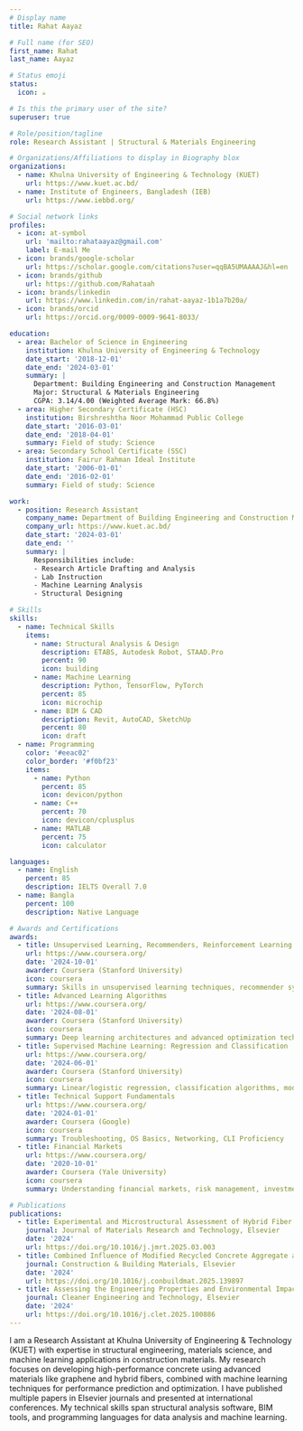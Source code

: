 ```yaml
---
# Display name
title: Rahat Aayaz

# Full name (for SEO)
first_name: Rahat
last_name: Aayaz

# Status emoji
status:
  icon: ☕️

# Is this the primary user of the site?
superuser: true

# Role/position/tagline
role: Research Assistant | Structural & Materials Engineering

# Organizations/Affiliations to display in Biography blox
organizations:
  - name: Khulna University of Engineering & Technology (KUET)
    url: https://www.kuet.ac.bd/
  - name: Institute of Engineers, Bangladesh (IEB)
    url: https://www.iebbd.org/

# Social network links
profiles:
  - icon: at-symbol
    url: 'mailto:rahataayaz@gmail.com'
    label: E-mail Me
  - icon: brands/google-scholar
    url: https://scholar.google.com/citations?user=qqBA5UMAAAAJ&hl=en
  - icon: brands/github
    url: https://github.com/Rahataah
  - icon: brands/linkedin
    url: https://www.linkedin.com/in/rahat-aayaz-1b1a7b20a/
  - icon: brands/orcid
    url: https://orcid.org/0009-0009-9641-8033/

education:
  - area: Bachelor of Science in Engineering
    institution: Khulna University of Engineering & Technology
    date_start: '2018-12-01'
    date_end: '2024-03-01'
    summary: |
      Department: Building Engineering and Construction Management  
      Major: Structural & Materials Engineering  
      CGPA: 3.14/4.00 (Weighted Average Mark: 66.8%)
  - area: Higher Secondary Certificate (HSC)
    institution: Birshreshtha Noor Mohammad Public College
    date_start: '2016-03-01'
    date_end: '2018-04-01'
    summary: Field of study: Science
  - area: Secondary School Certificate (SSC)
    institution: Fairur Rahman Ideal Institute
    date_start: '2006-01-01'
    date_end: '2016-02-01'
    summary: Field of study: Science

work:
  - position: Research Assistant
    company_name: Department of Building Engineering and Construction Management, KUET
    company_url: https://www.kuet.ac.bd/
    date_start: '2024-03-01'
    date_end: ''
    summary: |
      Responsibilities include:
      - Research Article Drafting and Analysis
      - Lab Instruction
      - Machine Learning Analysis
      - Structural Designing

# Skills
skills:
  - name: Technical Skills
    items:
      - name: Structural Analysis & Design
        description: ETABS, Autodesk Robot, STAAD.Pro
        percent: 90
        icon: building
      - name: Machine Learning
        description: Python, TensorFlow, PyTorch
        percent: 85
        icon: microchip
      - name: BIM & CAD
        description: Revit, AutoCAD, SketchUp
        percent: 80
        icon: draft
  - name: Programming
    color: '#eeac02'
    color_border: '#f0bf23'
    items:
      - name: Python
        percent: 85
        icon: devicon/python
      - name: C++
        percent: 70
        icon: devicon/cplusplus
      - name: MATLAB
        percent: 75
        icon: calculator

languages:
  - name: English
    percent: 85
    description: IELTS Overall 7.0
  - name: Bangla
    percent: 100
    description: Native Language

# Awards and Certifications
awards:
  - title: Unsupervised Learning, Recommenders, Reinforcement Learning
    url: https://www.coursera.org/
    date: '2024-10-01'
    awarder: Coursera (Stanford University)
    icon: coursera
    summary: Skills in unsupervised learning techniques, recommender systems, and reinforcement learning
  - title: Advanced Learning Algorithms
    url: https://www.coursera.org/
    date: '2024-08-01'
    awarder: Coursera (Stanford University)
    icon: coursera
    summary: Deep learning architectures and advanced optimization techniques
  - title: Supervised Machine Learning: Regression and Classification
    url: https://www.coursera.org/
    date: '2024-06-01'
    awarder: Coursera (Stanford University)
    icon: coursera
    summary: Linear/logistic regression, classification algorithms, model evaluation
  - title: Technical Support Fundamentals
    url: https://www.coursera.org/
    date: '2024-01-01'
    awarder: Coursera (Google)
    icon: coursera
    summary: Troubleshooting, OS Basics, Networking, CLI Proficiency
  - title: Financial Markets
    url: https://www.coursera.org/
    date: '2020-10-01'
    awarder: Coursera (Yale University)
    icon: coursera
    summary: Understanding financial markets, risk management, investment strategies

# Publications
publications:
  - title: Experimental and Microstructural Assessment of Hybrid Fiber Reinforced Graphene Nano-Engineered Concretes
    journal: Journal of Materials Research and Technology, Elsevier
    date: '2024'
    url: https://doi.org/10.1016/j.jmrt.2025.03.003
  - title: Combined Influence of Modified Recycled Concrete Aggregate and Metakaolin on High-Strength Concrete Production
    journal: Construction & Building Materials, Elsevier
    date: '2024'
    url: https://doi.org/10.1016/j.conbuildmat.2025.139897
  - title: Assessing the Engineering Properties and Environmental Impact with Explainable Machine Learning analysis of Sustainable Concrete Utilizing Waste Banana Leaf Ash
    journal: Cleaner Engineering and Technology, Elsevier
    date: '2024'
    url: https://doi.org/10.1016/j.clet.2025.100886
---
```


I am a Research Assistant at Khulna University of Engineering & Technology (KUET) with expertise in structural engineering, materials science, and machine learning applications in construction materials. My research focuses on developing high-performance concrete using advanced materials like graphene and hybrid fibers, combined with machine learning techniques for performance prediction and optimization. I have published multiple papers in Elsevier journals and presented at international conferences. My technical skills span structural analysis software, BIM tools, and programming languages for data analysis and machine learning.
